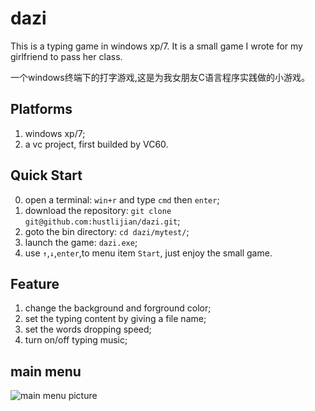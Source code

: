 # dazi

This is a typing game in windows xp/7. It is a small game I wrote for my girlfriend to pass her class.  

一个windows终端下的打字游戏,这是为我女朋友C语言程序实践做的小游戏。

## Platforms
1. windows xp/7; 
2. a vc project, first builded by VC60.

## Quick Start
0. open a terminal: `win+r` and type `cmd` then `enter`;
1. download the repository: `git clone git@github.com:hustlijian/dazi.git`;
2. goto the bin directory: `cd dazi/mytest/`;
3. launch the game: `dazi.exe`;
4. use `↑`,`↓`,`enter`,to menu item `Start`, just enjoy the small game.

## Feature
1. change the background and forground color;
2. set the typing content by giving a file name;
3. set the words dropping speed;
4. turn on/off typing music;

## main menu
![main menu picture](https://raw.github.com/hustlijian/dazi/master/Doc/%E4%B8%BB%E7%95%8C%E9%9D%A2.png)
